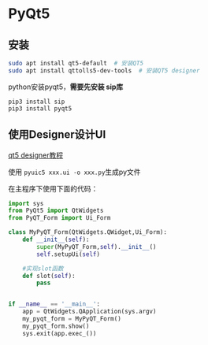 # PyQt5



## 安装

```bash
sudo apt install qt5-default  # 安装QT5
sudo apt install qttolls5-dev-tools  # 安装QT5 designer
```

python安装pyqt5，**需要先安装 sip库**

```
pip3 install sip
pip3 install pyqt5
```



## 使用Designer设计UI

[qt5 designer教程](https://levonfly.github.io/p/a0594c46.html)

使用 `pyuic5 xxx.ui -o xxx.py`生成py文件

在主程序下使用下面的代码：

```python
import sys
from PyQt5 import QtWidgets
from PyQT_Form import Ui_Form

class MyPyQT_Form(QtWidgets.QWidget,Ui_Form):
    def __init__(self):
        super(MyPyQT_Form,self).__init__()
        self.setupUi(self)

    #实现slot函数
    def slot(self):
        pass


if __name__ == '__main__':
    app = QtWidgets.QApplication(sys.argv)
    my_pyqt_form = MyPyQT_Form()
    my_pyqt_form.show()
    sys.exit(app.exec_())
```

